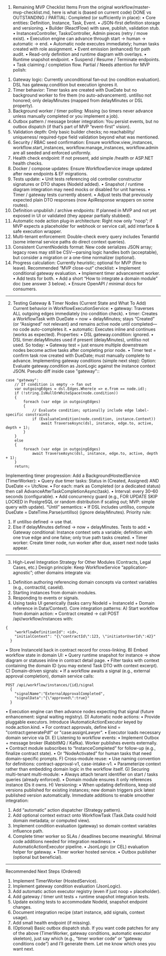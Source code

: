 1) Remaining MVP Checklist Items
From the original workflow/master-mvp-checklist.md, here is what is (based on current code) DONE vs OUTSTANDING / PARTIAL:
Completed (or sufficiently in place):
•	Core entities: Definition, Instance, Task, Event.
•	JSON-first definition storage and versioning.
•	Builder (ReactFlow) with save, publish, validation stub.
•	InstancesController, TasksController, Admin pieces (retry / move exist).
•	Execution engine can advance through start → human → automatic → end.
•	Automatic node executes immediately; human tasks created with role assignment.
•	Event emission (enhanced) for path audit.
•	Read-only definition and runtime diagram with overlays.
•	Runtime snapshot endpoint.
•	Suspend / Resume / Terminate endpoints.
•	Task claiming / completion flow.
Partial / Needs attention for MVP polish:
1.	Gateway logic: Currently unconditional fan‑out (no condition evaluation). DSL has gateway.condition but execution ignores it.
2.	Timer behavior: Timer tasks are created with DueDate but no background worker to fire them (no auto-advancement). untilIso not honored; only delayMinutes (mapped from delayMinutes or DSL property).
3.	Background worker / timer polling: Missing (so timers never advance unless manually completed or you implement a job).
4.	Outbox pattern / message broker integration: You persist events, but no outbox dispatch (if that’s part of MVP “event-first” vision).
5.	Validation depth: Only basic builder checks; no reachability/ uniqueness/ required-type field validation beyond what was mentioned.
6.	Security / RBAC seed confirmation: Ensure workflow.view_instances, workflow.start_instances, workflow.manage_instances, workflow.admin are all seeded and enforced uniformly.
7.	Health check endpoint: If not present, add simple /health or ASP.NET health checks.
8.	Docker / compose updates: Ensure WorkflowService image updated after new endpoints & EF migrations.
9.	Tests update:
•	Unit tests referencing old controller constructor signatures or DTO shapes (NodeId added).
•	Snapshot / runtime diagram integration may need mocks or disabled for unit harness.
•	Timer / gateway tests currently absent.
•	Adjust tests that previously expected plain DTO responses (now ApiResponse wrappers on some routes).
10.	Definition unpublish / archive endpoints: If planned in MVP and not yet exposed in UI or validated (they appear partially stubbed).
11.	Automatic node action plug‑in architecture: Right now only “noop”; if MVP expects a placeholder for webhook or service call, add interface & safe execution wrapper.
12.	Multi-tenant enforcement: Double-check every query includes TenantId (some internal service paths do direct context queries).
13.	Consistent CurrentNodeIds format: New code serializes JSON array; legacy rows may still be CSV—parsing logic handles both (acceptable), but consider a migration or a one-time normalizer (optional).
14.	Progress calculation: Currently heuristic; optional for MVP (fine to leave).
Recommended “MVP close-out” checklist:
•	Implement conditional gateway evaluation.
•	Implement timer advancement worker.
•	Add tests for both.
•	Add a short “How to integrate a domain module” doc (see answer 3 below).
•	Ensure OpenAPI / minimal docs for consumers.
---
2) Testing Gateway & Timer Nodes (Current State and What To Add)
Current behavior in WorkflowExecutionService:
•	gateway: Traverses ALL outgoing edges immediately (no condition check).
•	timer: Creates a WorkflowTask with DueDate = now + delayMinutes; stays “Created” (or “Assigned” not relevant) and remains active node until completed—no code auto-completes it.
•	automatic: Executes inline and continues (works as expected).
Properties:
•	DSL gateway.condition: ignored.
•	DSL timer.delayMinutes used if present (delayMinutes), untilIso not used.
So today:
•	Gateway test = just ensure multiple downstream nodes become active tasks after completing prior node.
•	Timer test = confirm task row created with DueDate; must manually complete to advance.
Implementing gateway conditions (simple next step): Option: Evaluate gateway.condition as JsonLogic against the instance context JSON. Pseudo diff inside case "gateway"::
```
case "gateway":
    // If condition is empty -> fan out
    var outgoingEdges = dsl.Edges.Where(e => e.from == node.id);
    if (!string.IsNullOrWhiteSpace(node.condition))
    {
        foreach (var edge in outgoingEdges)
        {
            // Evaluate condition; optionally include edge label-specific constraints
            if (EvaluateCondition(node.condition, instance.Context))
                await TraverseAsync(dsl, instance, edge.to, active, depth + 1);
        }
    }
    else
    {
        foreach (var edge in outgoingEdges)
            await TraverseAsync(dsl, instance, edge.to, active, depth + 1);
    }
    return;
```
Implementing timer progression: Add a BackgroundHostedService (TimerWorker):
•	Query due timer tasks: Status in (Created, Assigned) AND DueDate <= UtcNow.
•	For each: mark as Completed (or a dedicated status) then call AdvanceAfterTaskCompletionAsync(task).
•	Interval: every 30–60 seconds (configurable).
•	Add concurrency guard (e.g., FOR UPDATE SKIP LOCKED in PostgreSQL or random distribution if scaling out; MVP: simple query with update).
“Until” semantics:
•	If DSL includes untilIso, compute DueDate = DateTime.Parse(untilIso) (ignore delayMinutes). Priority rule:
1.	If untilIso defined -> use that.
2.	Else if delayMinutes defined -> now + delayMinutes.
Tests to add:
•	Gateway conditional: Instance context sets a variable; definition with one true edge and one false; only true path tasks created.
•	Timer worker: Create timer node, run worker after due, assert next node tasks appear.
---
3) High-Level Integration Strategy for Other Modules (Contracts, Legal Cases, etc.)
Design principle: Keep WorkflowService “application-agnostic”; other domains integrate via:
1.	Definition authoring referencing domain concepts via context variables (e.g., contractId, caseId).
2.	Starting instances from domain modules.
3.	Responding to events or signals.
4.	Using tasks UI generically (tasks carry NodeId + InstanceId + Domain reference in Data/Context).
Core integration patterns:
A) Start workflow from domain action:
•	Contract created → call POST /api/workflow/instances with:
```
{
    "workflowDefinitionId": <id>,
    "initialContext": "{\"contractId\":123, \"initiatorUserId\":42}"
  }
```
•	Store InstanceId back in contract record for cross-linking.
B) Embed workflow state in domain UI:
•	Query runtime snapshot for instance → show diagram or statuses inline in contract detail page.
•	Filter tasks with context containing the domain ID (you may extend Task DTO with context excerpt).
C) Domain-driven signals:
•	If a workflow awaits a signal (e.g., external approval completion), domain service calls:
```
POST /api/workflow/instances/{id}/signal
  {
    "signalName":"ExternalApprovalCompleted",
    "signalData":"{\"approved\":true}"
  }
  ```
•	Execution engine can then advance nodes expecting that signal (future enhancement: signal waiting registry).
D) Automatic node actions:
•	Provide pluggable executors. Introduce IAutomaticActionExecutor keyed by node.action.kind.
•	For contract approvals, define kind = "contract:generatePdf" or "case:assignLawyer".
•	Executor loads necessary domain service via DI.
E) Listening to workflow events:
•	Implement Outbox + message broker (RabbitMQ / Kafka). Worker publishes events externally.
•	Contract module subscribes to “InstanceCompleted” for follow-up (e.g., finalize contract state).
•	Or “NodeActivated” for human tasks that need domain-specific prompts.
F) Cross-module reuse:
•	Use naming convention for definitions: contract-approval-v1, case-intake-v1.
•	Parameterize context rather than embedding domain logic in the workflow itself.
G) Securing multi-tenant multi-module:
•	Always attach tenant identifier on start / tasks queries (already enforced).
•	Domain module ensures it only references instance IDs it owns.
H) Versioning:
•	When updating definitions, keep old versions published for existing instances; new domain triggers pick latest published version automatically.
Immediate additions to enable smoother integration:
1.	Add “automatic” action dispatcher (Strategy pattern).
2.	Add optional context extract onto WorkflowTask (Task.Data could hold domain metadata; or computed view).
3.	Implement condition evaluation (gateway) so domain context variables influence path.
4.	Complete timer worker so SLAs / deadlines become meaningful.
Minimal code additions needed for integration readiness:
•	AutomaticActionExecutor pipeline.
•	JsonLogic (or CEL) evaluation helper for gateway.
•	Timer worker hosted service.
•	Outbox publisher (optional but beneficial).
---
Recommended Next Steps (Ordered)
1.	Implement TimerWorker (HostedService).
2.	Implement gateway condition evaluation (JsonLogic).
3.	Add automatic action executor registry (even if just noop + placeholder).
4.	Add gateway / timer unit tests + runtime snapshot integration tests.
5.	Update existing tests to accommodate NodeId, snapshot endpoint changes.
6.	Document integration recipe (start instance, add signals, context usage).
7.	Add small health endpoint (if missing).
8.	(Optional) Basic outbox dispatch stub.
If you want code patches for any of the above (TimerWorker, gateway conditions, automatic executor skeleton), just say which (e.g., “timer worker code” or “gateway conditions code”) and I’ll generate them.
Let me know which ones you want next.
